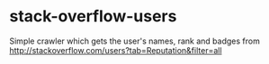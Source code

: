 # stack-overflow-users

Simple crawler which gets the user's names, rank and badges from http://stackoverflow.com/users?tab=Reputation&filter=all
